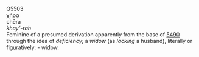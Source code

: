 G5503  
χήρα  
chēra  
*khay‘-rah*  
Feminine of a presumed derivation apparently from the base of
[5490](g5490) through the idea of *deficiency*; a *widow* (as *lacking*
a husband), literally or figuratively: - widow.  
